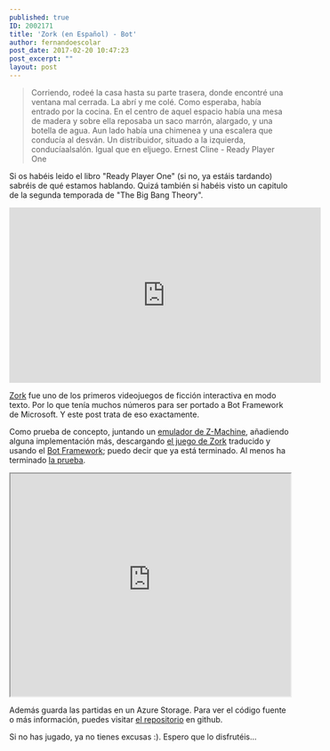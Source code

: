 ```yaml
---
published: true
ID: 2002171
title: 'Zork (en Español) - Bot'
author: fernandoescolar
post_date: 2017-02-20 10:47:23
post_excerpt: ""
layout: post
---
```

> Corriendo, rodeé la casa hasta su parte trasera, donde encontré una ventana mal cerrada. La abrí y me colé. Como esperaba, había entrado por la cocina. En el centro de aquel espacio había una mesa de madera y sobre ella reposaba un saco marrón, alargado, y una botella de agua. Aun lado había una chimenea y una escalera que conducía al desván. Un distribuidor, situado a la izquierda, conducíaalsalón. Igual que en eljuego.<!--break-->
> Ernest Cline - Ready Player One

Si os habéis leido el libro "Ready Player One" (si no, ya estáis tardando) sabréis de qué estamos hablando. Quizá también si habéis visto un capitulo de la segunda temporada de "The Big Bang Theory".

<iframe width="560" height="315" src="https://www.youtube.com/embed/Z-YFHHG4cvg" frameborder="0" allowfullscreen></iframe>

[Zork](https://es.wikipedia.org/wiki/Zork) fue uno de los primeros videojuegos de ficción interactiva en modo texto. Por lo que tenía muchos números para ser portado a Bot Framework de Microsoft. Y este post trata de eso exactamente.

Como prueba de concepto, juntando un [emulador de Z-Machine](https://github.com/thiloplanz/glulx-typescript), añadiendo alguna implementación más, descargando [el juego de Zork](https://juegosdetexto.wordpress.com/al-oeste-de-la-casa/salon-de-juegos/) traducido y usando el [Bot Framework](https://dev.botframework.com/); puedo decir que ya está terminado. Al menos ha terminado [la prueba](https://github.com/fernandoescolar/zork-spanish-bot).

<iframe src='https://webchat.botframework.com/embed/zork-spanish?s=hW9r9ekFv7w.cwA.5Ek.1UR7-opzpI3gcs4rLaObhZhcYcKiI2XLhTj4hPL3wQE' style="width: 100%;height: 400px;"></iframe>

Además guarda las partidas en un Azure Storage. Para ver el código fuente o más información, puedes visitar [el repositorio](https://github.com/fernandoescolar/zork-spanish-bot) en github.

Si no has jugado, ya no tienes excusas :). Espero que lo disfrutéis...
